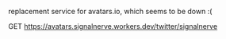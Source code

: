 replacement service for avatars.io, which seems to be down :(

GET https://avatars.signalnerve.workers.dev/twitter/signalnerve